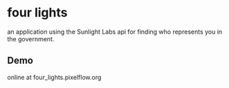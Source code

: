 four lights
===========

an application using the Sunlight Labs api for finding who represents you in the government.

Demo
----
online at four_lights.pixelflow.org
